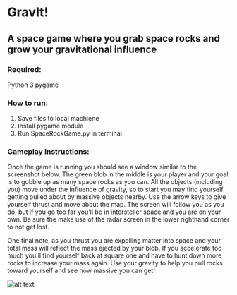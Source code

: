 # GravIt!

## A space game where you grab space rocks and grow your gravitational influence

### Required:
Python 3
pygame

### How to run:
1. Save files to local machiene 
2. Install pygame module
3. Run SpaceRockGame.py in terminal

### Gameplay Instructions:

Once the game is running you should see a window similar to the screenshot below. The green blob in the middle is your player and your goal is to gobble up as many space rocks as you can. All the objects (including you) move under the influence of gravity, so to start you may find yourself getting pulled about by massive objects nearby. Use the arrow keys to give yourself thrust and move about the map. The screen will follow you as you do, but if you go too far you'll be in intersteller space and you are on your own. Be sure the make use of the radar screen in the lower righthand corner to not get lost. 

One final note, as you thrust you are expelling matter into space and your total mass will reflect the mass ejected by your blob. If you accelerate too much you'll find yourself back at square one and have to hunt down more rocks to increase your mass again. Use your gravity to help you pull rocks toward yourself and see how massive you can get!

![alt text](https://github.com/caseybetts/SpaceRock/blob/main/Graphics/Gameplay_screenshot2.PNG?raw=true)

